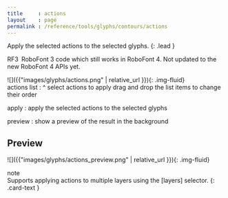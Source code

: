 ```yaml
---
title     : actions
layout    : page
permalink : /reference/tools/glyphs/contours/actions
---
```


Apply the selected actions to the selected glyphs.
{: .lead }

<span class="badge text-bg-warning rounded-0">RF3</span> RoboFont 3 code which still works in RoboFont 4. Not updated to the new RoboFont 4 APIs yet.  


<div class='row'>

<div class='col-sm-4' markdown='1'>
![]({{"images/glyphs/actions.png" | relative_url }}){: .img-fluid}
</div>

<div class='col-sm-8' markdown='1'>
actions list
: ^
  select actions to apply  
  drag and drop the list items to change their order

apply
: apply the selected actions to the selected glyphs

preview
: show a preview of the result in the background
</div>

</div>


Preview
-------

![]({{"images/glyphs/actions_preview.png" | relative_url }}){: .img-fluid}


<div class="card bg-light my-3 rounded-0">
<div class="card-header">note</div>
<div class="card-body" markdown='1'>
Supports applying actions to multiple layers using the [layers] selector.
{: .card-text }
</div>
</div>

[layers]: ../../modifiers/layers/
